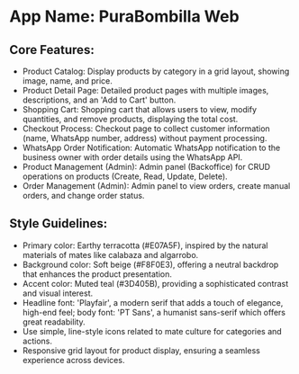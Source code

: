 # **App Name**: PuraBombilla Web

## Core Features:

- Product Catalog: Display products by category in a grid layout, showing image, name, and price.
- Product Detail Page: Detailed product pages with multiple images, descriptions, and an 'Add to Cart' button.
- Shopping Cart: Shopping cart that allows users to view, modify quantities, and remove products, displaying the total cost.
- Checkout Process: Checkout page to collect customer information (name, WhatsApp number, address) without payment processing.
- WhatsApp Order Notification: Automatic WhatsApp notification to the business owner with order details using the WhatsApp API.
- Product Management (Admin): Admin panel (Backoffice) for CRUD operations on products (Create, Read, Update, Delete).
- Order Management (Admin): Admin panel to view orders, create manual orders, and change order status.

## Style Guidelines:

- Primary color: Earthy terracotta (#E07A5F), inspired by the natural materials of mates like calabaza and algarrobo.
- Background color: Soft beige (#F8F0E3), offering a neutral backdrop that enhances the product presentation.
- Accent color: Muted teal (#3D405B), providing a sophisticated contrast and visual interest.
- Headline font: 'Playfair', a modern serif that adds a touch of elegance, high-end feel; body font: 'PT Sans', a humanist sans-serif which offers great readability.
- Use simple, line-style icons related to mate culture for categories and actions.
- Responsive grid layout for product display, ensuring a seamless experience across devices.